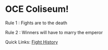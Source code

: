 # OCE Coliseum!

Rule 1 : Fights are to the death

Rule 2 : Winners will have to marry the emperor

Quick Links: [Fight History](HISTORY.md)
